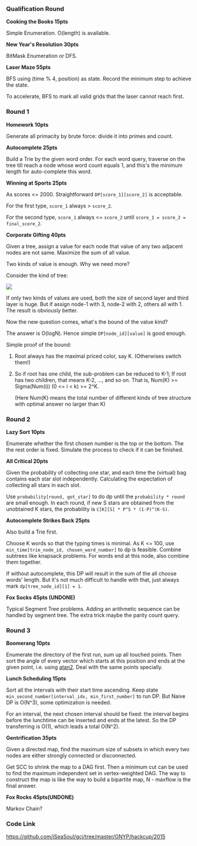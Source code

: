 ### **Qualification Round**

**Cooking the Books 15pts**

Simple Enumeration. O(length) is available.

**New Year's Resolution 30pts**

BitMask Enumeration or DFS.

**Laser Maze 55pts**

BFS using (time % 4, position) as state. Record the minimum step to achieve the state.

To accelerate, BFS to mark all valid grids that the laser cannot reach first.

### **Round 1**

**Homework 10pts**

Generate all primacity by brute force: divide it into primes and count.

**Autocomplete 25pts**

Build a Trie by the given word order. For each word query, traverse on the tree till reach a node whose word count equals 1, and this's the minimum length for auto-complete this word.

**Winning at Sports 25pts**

As scores <= 2000. Straightforward `DP[score_1][score_2]` is acceptable. 

For the first type, `score_1` always > `score_2`. 

For the second type, `score_1` always <= `score_2` until `score_1 = score_2 = final_score_2`.

**Corporate Gifting 40pts**

Given a tree, assign a value for each node that value of any two adjacent nodes are not same. Maximize the sum of all value.

Two kinds of value is enough. Why we need more?

Consider the kind of tree:

![](http://m2.img.srcdd.com/farm5/d/2015/0228/18/863D620DCD61FEC45C9CDB2A57845443_B500_900_500_243.png)

If only two kinds of values are used, both the size of second layer and third layer is huge. But if assign node-1 with 3, node-2 with 2, others all with 1. The result is obviously better.

Now the new question comes, what's the bound of the value kind?

The answer is O(logN). Hence simple `DP[node_id][value]` is good enough.

Simple proof of the bound:

1.  Root always has the maximal priced color, say K. (Otherwises switch them!)

2.  So if root has one child, the sub-problem can be reduced to K-1;
    If root has two children, that means K-2, ..., and so on.
    That is, Num(K) >= Sigma(Num(i)) (0 <= i < k) >= 2^K.

    (Here Num(K) means the total number of different kinds of tree structure with optimal answer no larger than K)

### **Round 2**

**Lazy Sort 10pts**

Enumerate whether the first chosen number is the top or the bottom. The the rest order is fixed. Simulate the process to check if it can be finished.

**All Critical 20pts**

Given the probability of collecting one star, and each time the (virtual) bag contains each star slot independently. Calculating the expectation of collecting all stars in each slot.

Use `probability[round, got_star]` to do dp until the `probability * round` are small enough. In each round, if new S stars are obtained from the unobtained K stars, the probability is `C[K][S] * P^S * (1-P)^(K-S)`.

**Autocomplete Strikes Back 25pts**

Also build a Trie first.

Choose K words so that the typing times is minimal. As K <= 100, use `min_time[trie_node_id, chosen_word_number]` to dp is feasible. Combine subtrees like knapsack problems. For words end at this node, also combine them together.

If without autocomplete, this DP will result in the sum of the all choose words' length. But it's not much difficult to handle with that, just always mark `dp[tree_node_id][1] = 1`.

**Fox Socks 45pts (UNDONE)**

Typical Segment Tree problems. Adding an arithmetic sequence can be handled by segment tree. The extra trick maybe the parity count query.

### **Round 3**

**Boomerang 10pts**

Enumerate the directory of the first run, sum up all touched points. Then sort the angle of every vector which starts at this position and ends at the given point, i.e. using [atan2](http://www.cplusplus.com/reference/cmath/atan2/). Deal with the same points specially. 

**Lunch Scheduling 15pts**

Sort all the intervals with their start time ascending. Keep state `min_second_number[interval_idx, min_first_number]` to run DP. But Naive DP is O(N^3), some optimization is needed.

For an interval, the next chosen interval should be fixed: the interval begins before the lunchtime can be inserted and ends at the latest. So the DP transferring is O(1), which leads a total O(N^2).

**Gentrification 35pts**

Given a directed map, find the maximum size of subsets in which every two nodes are  either strongly connected or disconnected.

Get SCC to shrink the map to a DAG first. Then a minimum cut can be used to find the maximum independent set in vertex-weighted DAG. The way to construct the map is like the way to build a bipartite map, N - maxflow is the final answer.

**Fox Rocks 45pts(UNDONE)**

Markov Chain?

### **Code Link**

<https://github.com/iSeaSoul/gcj/tree/master/GNYP/hackcup/2015>